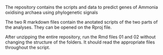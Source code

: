 The repository contains the scripts and data to predict genes of Ammonia oxidising archaea using phylogenetic signals

The two R markdown files contain the anotated scripts of the two parts of the analyses. They can be opened on the Rproj file.

After unzipping the entire repository, run the Rmd files 01 and 02 without changing the structure of the folders. It should read the appropriate files throughout the script. 

